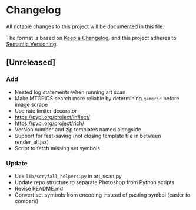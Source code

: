 # Changelog

All notable changes to this project will be documented in this file.

The format is based on [Keep a Changelog](https://keepachangelog.com/en/1.1.0/),
and this project adheres to [Semantic Versioning](https://semver.org/spec/v2.0.0.html).

## [Unreleased]

### Add

* Nested log statements when running art scan
* Make MTGPICS search more reliable by determining `gamerid` before image scrape
* Use rate limiter decorator
* https://pypi.org/project/inflect/
* https://pypi.org/project/rich/
* Version number and zip templates named alongside
* Support for fast-saving (not closing template file in between render_all.jsx)
* Script to fetch missing set symbols

### Update

* Use `lib/scryfall_helpers.py` in art_scan.py
* Update repo structure to separate Photoshop from Python scripts
* Revise README.md
* Convert set symbols from encoding instead of pasting symbol (easier to compare)

